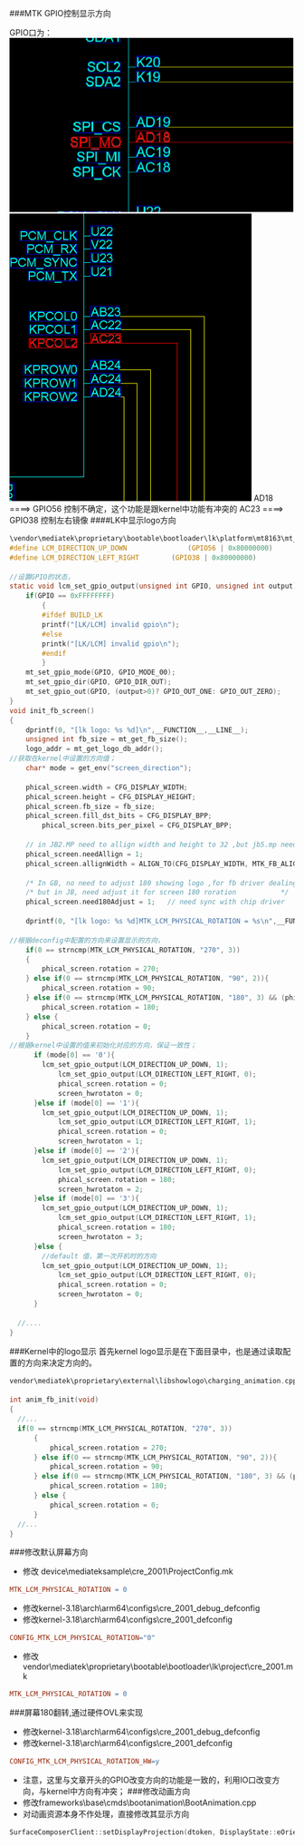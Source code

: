 ###MTK GPIO控制显示方向

GPIO口为：
![a](assets/markdown-img-paste-20210630182238419.png)
![b](assets/markdown-img-paste-2021063018231330.png)
AD18 ====> GPIO56 控制不确定，这个功能是跟kernel中功能有冲突的
AC23 ====> GPIO38 控制左右镜像
####LK中显示logo方向
``` c
\vendor\mediatek\proprietary\bootable\bootloader\lk\platform\mt8163\mt_logo.c
#define LCM_DIRECTION_UP_DOWN    			(GPIO56 | 0x80000000)
#define LCM_DIRECTION_LEFT_RIGHT   		(GPIO38 | 0x80000000)

//设置GPIO的状态，
static void lcm_set_gpio_output(unsigned int GPIO, unsigned int output){
	if(GPIO == 0xFFFFFFFF)
		{
		#ifdef BUILD_LK
		printf("[LK/LCM] invalid gpio\n");
		#else
		printk("[LK/LCM] invalid gpio\n");
		#endif
		}
	mt_set_gpio_mode(GPIO, GPIO_MODE_00);
	mt_set_gpio_dir(GPIO, GPIO_DIR_OUT);
	mt_set_gpio_out(GPIO, (output>0)? GPIO_OUT_ONE: GPIO_OUT_ZERO);
}
void init_fb_screen()
{
    dprintf(0, "[lk logo: %s %d]\n",__FUNCTION__,__LINE__);
    unsigned int fb_size = mt_get_fb_size();
    logo_addr = mt_get_logo_db_addr();
//获取在kernel中设置的方向值；
    char* mode = get_env("screen_direction");

    phical_screen.width = CFG_DISPLAY_WIDTH;
    phical_screen.height = CFG_DISPLAY_HEIGHT;
    phical_screen.fb_size = fb_size;
    phical_screen.fill_dst_bits = CFG_DISPLAY_BPP;
		phical_screen.bits_per_pixel = CFG_DISPLAY_BPP;

    // in JB2.MP need to allign width and height to 32 ,but jb5.mp needn't
    phical_screen.needAllign = 1;
    phical_screen.allignWidth = ALIGN_TO(CFG_DISPLAY_WIDTH, MTK_FB_ALIGNMENT);

    /* In GB, no need to adjust 180 showing logo ,for fb driver dealing the change */
    /* but in JB, need adjust it for screen 180 roration           */
    phical_screen.need180Adjust = 1;   // need sync with chip driver

    dprintf(0, "[lk logo: %s %d]MTK_LCM_PHYSICAL_ROTATION = %s\n",__FUNCTION__,__LINE__, MTK_LCM_PHYSICAL_ROTATION);

//根据deconfig中配置的方向来设置显示的方向，
    if(0 == strncmp(MTK_LCM_PHYSICAL_ROTATION, "270", 3))
    {
        phical_screen.rotation = 270;
    } else if(0 == strncmp(MTK_LCM_PHYSICAL_ROTATION, "90", 2)){
        phical_screen.rotation = 90;
    } else if(0 == strncmp(MTK_LCM_PHYSICAL_ROTATION, "180", 3) && (phical_screen.need180Adjust == 1)){
        phical_screen.rotation = 180;
    } else {
        phical_screen.rotation = 0;
    }
//根据kernel中设置的值来初始化对应的方向，保证一致性；
	  if (mode[0] == '0'){
	  	lcm_set_gpio_output(LCM_DIRECTION_UP_DOWN, 1);
			lcm_set_gpio_output(LCM_DIRECTION_LEFT_RIGHT, 0);
			phical_screen.rotation = 0;
			screen_hwrotaton = 0;
	  }else if (mode[0] == '1'){
	  	lcm_set_gpio_output(LCM_DIRECTION_UP_DOWN, 1);
			lcm_set_gpio_output(LCM_DIRECTION_LEFT_RIGHT, 1);
			phical_screen.rotation = 0;
			screen_hwrotaton = 1;
	  }else if (mode[0] == '2'){
	  	lcm_set_gpio_output(LCM_DIRECTION_UP_DOWN, 1);
			lcm_set_gpio_output(LCM_DIRECTION_LEFT_RIGHT, 0);
			phical_screen.rotation = 180;
			screen_hwrotaton = 2;
	  }else if (mode[0] == '3'){
	  	lcm_set_gpio_output(LCM_DIRECTION_UP_DOWN, 1);
			lcm_set_gpio_output(LCM_DIRECTION_LEFT_RIGHT, 1);
			phical_screen.rotation = 180;
			screen_hwrotaton = 3;
	  }else {
	  	//default 值，第一次开机时的方向
	  	lcm_set_gpio_output(LCM_DIRECTION_UP_DOWN, 1);
			lcm_set_gpio_output(LCM_DIRECTION_LEFT_RIGHT, 0);
			phical_screen.rotation = 0;
			screen_hwrotaton = 0;
	  }

  //....
}
```
###Kernel中的logo显示
首先kernel logo显示是在下面目录中，也是通过读取配置的方向来决定方向的。
``` c
vendor\mediatek\proprietary\external\libshowlogo\charging_animation.cpp

int anim_fb_init(void)
{
  //...
  if(0 == strncmp(MTK_LCM_PHYSICAL_ROTATION, "270", 3))
      {
          phical_screen.rotation = 270;
      } else if(0 == strncmp(MTK_LCM_PHYSICAL_ROTATION, "90", 2)){
          phical_screen.rotation = 90;
      } else if(0 == strncmp(MTK_LCM_PHYSICAL_ROTATION, "180", 3) && (phical_screen.need180Adjust == 1)){
          phical_screen.rotation = 180;
      } else {
          phical_screen.rotation = 0;
      }
  //...
}
```
###修改默认屏幕方向
* 修改 device\mediateksample\cre_2001\ProjectConfig.mk
``` makefile
MTK_LCM_PHYSICAL_ROTATION = 0
```
* 修改kernel-3.18\arch\arm64\configs\cre_2001_debug_defconfig
* 修改kernel-3.18\arch\arm64\configs\cre_2001_defconfig
``` makefile
CONFIG_MTK_LCM_PHYSICAL_ROTATION="0"
```
* 修改vendor\mediatek\proprietary\bootable\bootloader\lk\project\cre_2001.mk
``` makefile
MTK_LCM_PHYSICAL_ROTATION = 0
```
###屏幕180翻转,通过硬件OVL来实现
* 修改kernel-3.18\arch\arm64\configs\cre_2001_debug_defconfig
* 修改kernel-3.18\arch\arm64\configs\cre_2001_defconfig
``` makefile
CONFIG_MTK_LCM_PHYSICAL_ROTATION_HW=y
```
* 注意，这里与文章开头的GPIO改变方向的功能是一致的，利用IO口改变方向，与kernel中方向有冲突；
###修改动画方向
* 修改frameworks\base\cmds\bootanimation\BootAnimation.cpp
* 对动画资源本身不作处理，直接修改其显示方向
``` cpp
SurfaceComposerClient::setDisplayProjection(dtoken, DisplayState::eOrientationDefault/*orientation*/, Rect(fakeWidthInt, fakeHeightInt), Rect(realWidthInt, realHeightInt));
```
